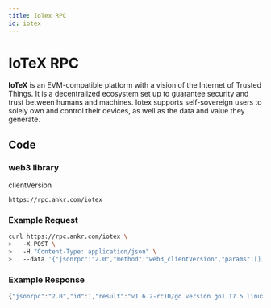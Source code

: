 ```yaml
---
title: IoTex RPC
id: iotex
---
```


# IoTeX RPC

**IoTeX** is an EVM-compatible platform with a vision of the Internet of Trusted Things. It is a decentralized ecosystem set up to guarantee security and trust between humans and machines. Iotex supports self-sovereign users to solely own and control their devices, as well as the data and value they generate.&#x20;


## Code

### web3 library

clientVersion

```
https://rpc.ankr.com/iotex
```

### Example Request

```bash
curl https://rpc.ankr.com/iotex \
>   -X POST \
>   -H "Content-Type: application/json" \
>   --data '{"jsonrpc":"2.0","method":"web3_clientVersion","params":[],"id":1}'
```

### Example Response

```javascript
{"jsonrpc":"2.0","id":1,"result":"v1.6.2-rc10/go version go1.17.5 linux/amd64"}
```

